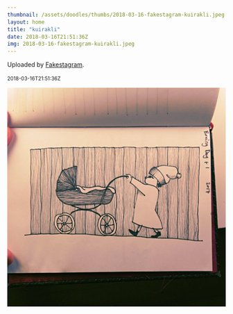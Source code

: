 ```yaml
---
thumbnail: /assets/doodles/thumbs/2018-03-16-fakestagram-kuirakli.jpeg
layout: home
title: "kuirakli"
date: 2018-03-16T21:51:36Z
img: 2018-03-16-fakestagram-kuirakli.jpeg
---
```


Uploaded by [Fakestagram](https://github.com/opyate/fakestagram).

<small>2018-03-16T21:51:36Z</small>

![Uploaded by Fakestagram](2018-03-16-fakestagram-kuirakli.jpeg)
